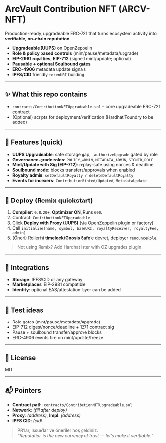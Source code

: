 # ArcVault Contribution NFT (ARCV-NFT)

Production-ready, upgradeable ERC-721 that turns ecosystem activity into **verifiable, on-chain reputation**.

- **Upgradeable (UUPS)** on OpenZeppelin
- **Role & policy based controls** (mint/pause/metadata/upgrade)
- **EIP-2981 royalties**, **EIP-712** (signed mint/update; optional)
- **Pausable + optional Soulbound gates**
- **ERC-4906** metadata update signals
- **IPFS/CID** friendly `tokenURI` building

---

## ✨ What this repo contains
- `contracts/ContributionNFTUpgradeable.sol` – core upgradeable ERC-721 contract
- (Optional) scripts for deployment/verification (Hardhat/Foundry to be added)

---

## 🧱 Features (quick)
- **UUPS Upgradeable**: safe storage gap, `_authorizeUpgrade` gated by role
- **Governance-grade roles**: `POLICY_ADMIN`, `METADATA_ADMIN`, `SIGNER_ROLE`
- **Mint/Update with Sig (EIP-712)**: replay-safe using nonces & deadline
- **Soulbound mode**: blocks transfers/approvals when enabled
- **Royalty admin**: `setDefaultRoyalty / deleteDefaultRoyalty`
- **Events for indexers**: `ContributionMinted/Updated`, `MetadataUpdate`

---

## 🚀 Deploy (Remix quickstart)
1. **Compiler**: `0.8.20+`, **Optimizer ON**, Runs `600`.
2. Contract: `ContributionNFTUpgradeable`  
3. Click **Deploy with Proxy (UUPS)** (via OpenZeppelin plugin or factory)  
4. Call `initialize(name, symbol, baseURI, royaltyReceiver, royaltyFee, admin)`
5. (Öneri) Rollerini **timelock/Gnosis Safe**’e devret, deployer `renounceRole`.

> Not using Remix? Add Hardhat later with OZ upgrades plugin.

---

## 🔗 Integrations
- **Storage**: IPFS/CID or any gateway
- **Marketplaces**: EIP-2981 compatible
- **Identity**: optional EAS/attestation layer can be added

---

## 🧪 Test ideas
- Role gates (mint/pause/metadata/upgrade)
- EIP-712 digest/nonce/deadline + 1271 contract sig
- Pause + soulbound transfer/approve blocks
- ERC-4906 events fire on mint/update/freeze

---

## 📄 License
MIT

---

## 📬 Pointers
- **Contract path**: `contracts/ContributionNFTUpgradeable.sol`
- **Network**: _(fill after deploy)_
- **Proxy**: _(address)_, **Impl**: _(address)_
- **IPFS CID**: _(cid)_

> PR’lar, issue’lar ve öneriler hoş geldiniz.  
> _“Reputation is the new currency of trust — let’s make it verifiable.”_

